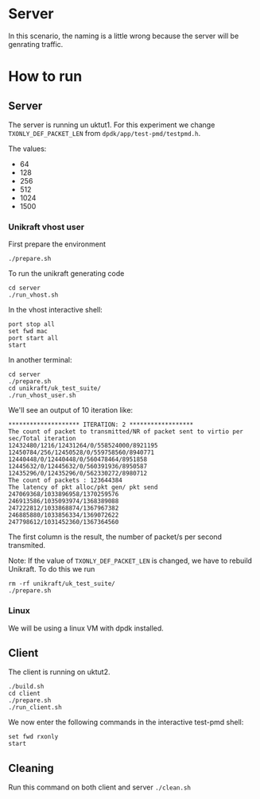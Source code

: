# Server
In this scenario, the naming is a little wrong because the server will be genrating traffic. 



# How to run
## Server
The server is running un uktut1. For this experiment we change `TXONLY_DEF_PACKET_LEN` from `dpdk/app/test-pmd/testpmd.h`.

The values:
* 64
* 128
* 256
* 512
* 1024
* 1500

### Unikraft vhost user

First prepare the environment
```
./prepare.sh
```


To run the unikraft generating code
```
cd server
./run_vhost.sh
```

In the vhost interactive shell:
```
port stop all
set fwd mac
port start all
start
```

In another terminal:
```
cd server
./prepare.sh
cd unikraft/uk_test_suite/
./run_vhost_user.sh
```

We'll see an output of 10 iteration like:
```
******************** ITERATION: 2 ******************
The count of packet to transmitted/NR of packet sent to virtio per sec/Total iteration
12432480/1216/12431264/0/558524000/8921195
12450784/256/12450528/0/559758560/8940771
12440448/0/12440448/0/560478464/8951858
12445632/0/12445632/0/560391936/8950587
12435296/0/12435296/0/562330272/8980712
The count of packets : 123644384
The latency of pkt alloc/pkt gen/ pkt send
247069368/1033896958/1370259576
246913586/1035093974/1368389088
247222812/1033868874/1367967382
246885880/1033856334/1369072622
247798612/1031452360/1367364560
```
The first column is the result, the number of packet/s per second transmited.

Note: If the value of `TXONLY_DEF_PACKET_LEN` is changed, we have to
rebuild Unikraft. To do this we run
```
rm -rf unikraft/uk_test_suite/
./prepare.sh
```

### Linux
We will be using a linux VM with dpdk installed.


## Client

The client is running on uktut2.

```
./build.sh
cd client
./prepare.sh
./run_client.sh
```
We now enter the following commands in the interactive test-pmd shell:
```
set fwd rxonly
start
```

## Cleaning
Run this command on both client and server
`./clean.sh`


